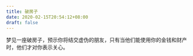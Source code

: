 ```yaml
---
title: 破房子
date: 2020-02-15T20:54:12+08:00
draft: false
---
```


梦见一座破房子，预示你将结交虚伪的朋友，只有当他们能使用你的金钱和财产时，他们才对你表示关心。
